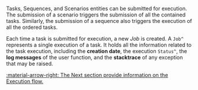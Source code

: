Tasks, Sequences, and Scenarios entities can be submitted for execution. The submission of a scenario triggers the
submission of all the contained tasks. Similarly, the submission of a sequence also triggers the execution of
all the ordered tasks.

Each time a task is submitted for execution, a new _Job_ is created. A `Job^` represents a single execution of a task.
It holds all the information related to the task execution, including the **creation date**, the execution `Status^`,
the **log messages** of the user function, and the **stacktrace** of any exception that may be raised.


[:material-arrow-right: The Next section provide information on the Execution flow.](execution-flow.md)
